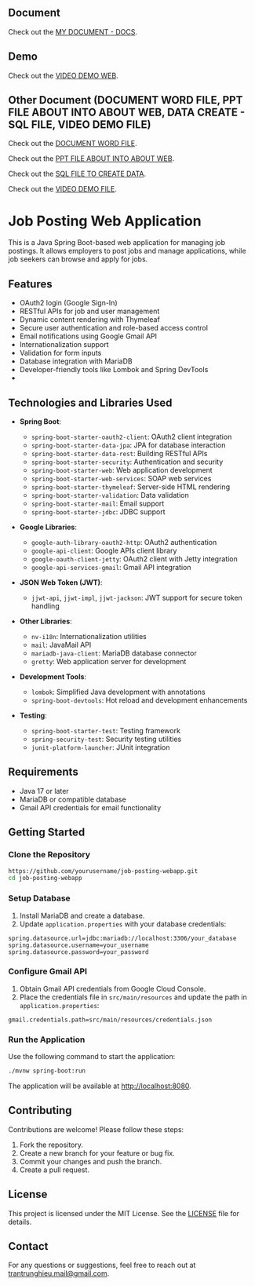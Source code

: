 ## Document

Check out the [MY DOCUMENT - DOCS](https://docs.google.com/document/d/1XI2XfRsR_H96RntE31bhkS5xaV0gWCJ8_zjLHTX9h44/edit?usp=sharing).

## Demo

Check out the [VIDEO DEMO WEB](https://youtu.be/gcmjH-mjqhA).

## Other Document (DOCUMENT WORD FILE, PPT FILE ABOUT INTO ABOUT WEB, DATA CREATE - SQL FILE, VIDEO DEMO FILE)

Check out the [DOCUMENT WORD FILE]([https://youtu.be/gcmjH-mjqhA](https://docs.google.com/document/d/1XI2XfRsR_H96RntE31bhkS5xaV0gWCJ8_zjLHTX9h44/edit?usp=drive_link)).

Check out the [PPT FILE ABOUT INTO ABOUT WEB](https://docs.google.com/presentation/d/1oBhCjA5n8nSk-cEV_cZ6UQPpaXjvb2_Q/edit?usp=drive_link&ouid=114231269998507308345&rtpof=true&sd=true).

Check out the [SQL FILE TO CREATE DATA](https://drive.google.com/file/d/1--kgHzxzwE34oiYVVtBA3qMVjcIKxj8L/view?usp=drive_link).

Check out the [VIDEO DEMO FILE](https://drive.google.com/file/d/1zceoe7Aumy7JkWMF3AXj3ch3bexOMmcX/view?usp=sharing).

# Job Posting Web Application

This is a Java Spring Boot-based web application for managing job postings. It allows employers to post jobs and manage applications, while job seekers can browse and apply for jobs. 

## Features

- OAuth2 login (Google Sign-In)
- RESTful APIs for job and user management
- Dynamic content rendering with Thymeleaf
- Secure user authentication and role-based access control
- Email notifications using Google Gmail API
- Internationalization support
- Validation for form inputs
- Database integration with MariaDB
- Developer-friendly tools like Lombok and Spring DevTools
- 
## Technologies and Libraries Used

- **Spring Boot**:
  - `spring-boot-starter-oauth2-client`: OAuth2 client integration
  - `spring-boot-starter-data-jpa`: JPA for database interaction
  - `spring-boot-starter-data-rest`: Building RESTful APIs
  - `spring-boot-starter-security`: Authentication and security
  - `spring-boot-starter-web`: Web application development
  - `spring-boot-starter-web-services`: SOAP web services
  - `spring-boot-starter-thymeleaf`: Server-side HTML rendering
  - `spring-boot-starter-validation`: Data validation
  - `spring-boot-starter-mail`: Email support
  - `spring-boot-starter-jdbc`: JDBC support

- **Google Libraries**:
  - `google-auth-library-oauth2-http`: OAuth2 authentication
  - `google-api-client`: Google APIs client library
  - `google-oauth-client-jetty`: OAuth2 client with Jetty integration
  - `google-api-services-gmail`: Gmail API integration

- **JSON Web Token (JWT)**:
  - `jjwt-api`, `jjwt-impl`, `jjwt-jackson`: JWT support for secure token handling

- **Other Libraries**:
  - `nv-i18n`: Internationalization utilities
  - `mail`: JavaMail API
  - `mariadb-java-client`: MariaDB database connector
  - `gretty`: Web application server for development

- **Development Tools**:
  - `lombok`: Simplified Java development with annotations
  - `spring-boot-devtools`: Hot reload and development enhancements

- **Testing**:
  - `spring-boot-starter-test`: Testing framework
  - `spring-security-test`: Security testing utilities
  - `junit-platform-launcher`: JUnit integration

## Requirements

- Java 17 or later
- MariaDB or compatible database
- Gmail API credentials for email functionality

## Getting Started

### Clone the Repository

```bash
https://github.com/yourusername/job-posting-webapp.git
cd job-posting-webapp
```

### Setup Database

1. Install MariaDB and create a database.
2. Update `application.properties` with your database credentials:

```properties
spring.datasource.url=jdbc:mariadb://localhost:3306/your_database
spring.datasource.username=your_username
spring.datasource.password=your_password
```

### Configure Gmail API

1. Obtain Gmail API credentials from Google Cloud Console.
2. Place the credentials file in `src/main/resources` and update the path in `application.properties`:

```properties
gmail.credentials.path=src/main/resources/credentials.json
```

### Run the Application

Use the following command to start the application:

```bash
./mvnw spring-boot:run
```

The application will be available at [http://localhost:8080](http://localhost:8080).

## Contributing

Contributions are welcome! Please follow these steps:

1. Fork the repository.
2. Create a new branch for your feature or bug fix.
3. Commit your changes and push the branch.
4. Create a pull request.

## License

This project is licensed under the MIT License. See the [LICENSE](LICENSE) file for details.

## Contact

For any questions or suggestions, feel free to reach out at trantrunghieu.mail@gmail.com.
